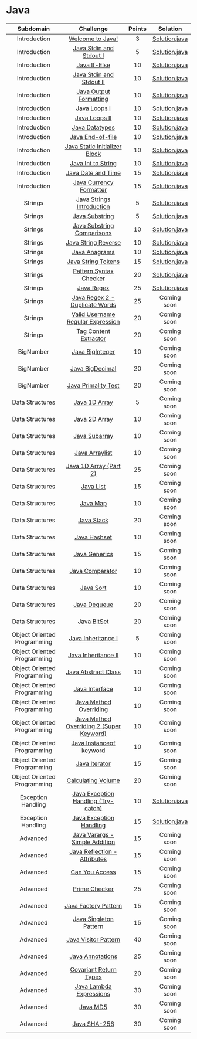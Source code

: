 # Java

|          Subdomain          |                                                         Challenge                                                        | Points |                                                                            Solution                                                                            |
|:---------------------------:|:------------------------------------------------------------------------------------------------------------------------:|:------:|:--------------------------------------------------------------------------------------------------------------------------------------------------------------:|
|         Introduction        | [Welcome to Java!](https://www.hackerrank.com/challenges/welcome-to-java)                                                |    3   |               [Solution.java](https://github.com/uurkrtl/HackerRank_solutions/blob/master/Java/Introduction/Welcome%20to%20Java!/Solution.java)                |
|         Introduction        | [Java Stdin and Stdout I](https://www.hackerrank.com/challenges/java-stdin-and-stdout-1)                                 |    5   |          [Solution.java](https://github.com/uurkrtl/HackerRank_solutions/blob/master/Java/Introduction/Java%20Stdin%20and%20Stdout%20I/Solution.java)          |
|         Introduction        | [Java If-Else](https://www.hackerrank.com/challenges/java-if-else)                                                       |   10   |                  [Solution.java](https://github.com/uurkrtl/HackerRank_solutions/blob/master/Java/Introduction/Java%20If-Else/Solution.java)                   |
|         Introduction        | [Java Stdin and Stdout II](https://www.hackerrank.com/challenges/java-stdin-stdout)                                      |   10   |         [Solution.java](https://github.com/uurkrtl/HackerRank_solutions/blob/master/Java/Introduction/Java%20Stdin%20and%20Stdout%20II/Solution.java)          |
|         Introduction        | [Java Output Formatting](https://www.hackerrank.com/challenges/java-output-formatting)                                   |   10   |            [Solution.java](https://github.com/uurkrtl/HackerRank_solutions/blob/master/Java/Introduction/Java%20Output%20Formatting/Solution.java)             |
|         Introduction        | [Java Loops I](https://www.hackerrank.com/challenges/java-loops-i)                                                       |   10   |                 [Solution.java](https://github.com/uurkrtl/HackerRank_solutions/blob/master/Java/Introduction/Java%20Loops%20I/Solution.java)                  |
|         Introduction        | [Java Loops II](https://www.hackerrank.com/challenges/java-loops)                                                        |   10   |                 [Solution.java](https://github.com/uurkrtl/HackerRank_solutions/blob/master/Java/Introduction/Java%20Loops%20II/Solution.java)                 |
|         Introduction        | [Java Datatypes](https://www.hackerrank.com/challenges/java-datatypes)                                                   |   10   |                 [Solution.java](https://github.com/uurkrtl/HackerRank_solutions/blob/master/Java/Introduction/Java%20Datatypes/Solution.java)                  |
|         Introduction        | [Java End-of-file](https://www.hackerrank.com/challenges/java-end-of-file)                                               |   10   |                [Solution.java](https://github.com/uurkrtl/HackerRank_solutions/blob/master/Java/Introduction/Java%20End-of-file/Solution.java)                 |
|         Introduction        | [Java Static Initializer Block](https://www.hackerrank.com/challenges/java-static-initializer-block)                     |   10   |        [Solution.java](https://github.com/uurkrtl/HackerRank_solutions/blob/master/Java/Introduction/Java%20Static%20Initializer%20Block/Solution.java)        |
|         Introduction        | [Java Int to String](https://www.hackerrank.com/challenges/java-int-to-string)                                           |   10   |             [Solution.java](https://github.com/uurkrtl/HackerRank_solutions/blob/master/Java/Introduction/Java%20Int%20to%20String/Solution.java)              |
|         Introduction        | [Java Date and Time](https://www.hackerrank.com/challenges/java-date-and-time)                                           |   15   |             [Solution.java](https://github.com/uurkrtl/HackerRank_solutions/blob/master/Java/Introduction/Java%20Date%20and%20Time/Solution.java)              |
|         Introduction        | [Java Currency Formatter](https://www.hackerrank.com/challenges/java-currency-formatter)                                 |   15   |            [Solution.java](https://github.com/uurkrtl/HackerRank_solutions/blob/master/Java/Introduction/Java%20Currency%20Formatter/Solution.java)            |
|           Strings           | [Java Strings Introduction](https://www.hackerrank.com/challenges/java-strings-introduction)                             |    5   |             [Solution.java](https://github.com/uurkrtl/HackerRank_solutions/blob/master/Java/Strings/Java%20Strings%20Introduction/Solution.java)              |
|           Strings           | [Java Substring](https://www.hackerrank.com/challenges/java-substring)                                                   |    5   |                    [Solution.java](https://github.com/uurkrtl/HackerRank_solutions/blob/master/Java/Strings/Java%20Substring/Solution.java)                    |
|           Strings           | [Java Substring Comparisons](https://www.hackerrank.com/challenges/java-string-compare)                                         |   10   |             [Solution.java](https://github.com/uurkrtl/HackerRank_solutions/blob/master/Java/Strings/Java%20Substring%20Comparisons/Solution.java)             |
|           Strings           | [Java String Reverse](https://www.hackerrank.com/challenges/java-string-reverse)                                         |   10   |                [Solution.java](https://github.com/uurkrtl/HackerRank_solutions/blob/master/Java/Strings/Java%20String%20Reverse/Solution.java)                 |
|           Strings           | [Java Anagrams](https://www.hackerrank.com/challenges/java-anagrams)                                                     |   10   |                    [Solution.java](https://github.com/uurkrtl/HackerRank_solutions/blob/master/Java/Strings/Java%20Anagrams/Solution.java)                     |
|           Strings           | [Java String Tokens](https://www.hackerrank.com/challenges/java-string-tokens)                                           |   15   |                 [Solution.java](https://github.com/uurkrtl/HackerRank_solutions/blob/master/Java/Strings/Java%20String%20Tokens/Solution.java)                 |
|           Strings           | [Pattern Syntax Checker](https://www.hackerrank.com/challenges/pattern-syntax-checker)                                   |   20   |               [Solution.java](https://github.com/uurkrtl/HackerRank_solutions/blob/master/Java/Strings/Pattern%20Syntax%20Checker/Solution.java)               |
|           Strings           | [Java Regex](https://www.hackerrank.com/challenges/java-regex)                                                           |   25   |                      [Solution.java](https://github.com/uurkrtl/HackerRank_solutions/blob/master/Java/Strings/Java%20Regex/Solution.java)                      |
|           Strings           | [Java Regex 2 - Duplicate Words](https://www.hackerrank.com/challenges/duplicate-word)                                   |   25   |                                                                          Coming soon                                                                           |
|           Strings           | [Valid Username Regular Expression](https://www.hackerrank.com/challenges/valid-username-checker)                          |   20   |                                                                          Coming soon                                                                           |
|           Strings           | [Tag Content Extractor](https://www.hackerrank.com/challenges/tag-content-extractor)                                     |   20   |                                                                          Coming soon                                                                           |
|          BigNumber          | [Java BigInteger](https://www.hackerrank.com/challenges/java-biginteger)                                                 |   10   |                                                                          Coming soon                                                                           |
|          BigNumber          | [Java BigDecimal](https://www.hackerrank.com/challenges/java-bigdecimal)                                                 |   20   |                                                                          Coming soon                                                                           |
|          BigNumber          | [Java Primality Test](https://www.hackerrank.com/challenges/java-primality-test)                                         |   20   |                                                                          Coming soon                                                                           |
|       Data Structures       | [Java 1D Array](https://www.hackerrank.com/challenges/java-1d-array-introduction)                                        |    5   |                                                                          Coming soon                                                                           |
|       Data Structures       | [Java 2D Array](https://www.hackerrank.com/challenges/java-2d-array)                                                     |   10   |                                                                          Coming soon                                                                           |
|       Data Structures       | [Java Subarray](https://www.hackerrank.com/challenges/java-negative-subarray)                                            |   10   |                                                                          Coming soon                                                                           |
|       Data Structures       | [Java Arraylist](https://www.hackerrank.com/challenges/java-arraylist)                                                   |   10   |                                                                          Coming soon                                                                           |
|       Data Structures       | [Java 1D Array (Part 2)](https://www.hackerrank.com/challenges/java-1d-array)                                            |   25   |                                                                          Coming soon                                                                           |
|       Data Structures       | [Java List](https://www.hackerrank.com/challenges/java-list)                                                             |   15   |                                                                          Coming soon                                                                           |
|       Data Structures       | [Java Map](https://www.hackerrank.com/challenges/phone-book)                                                             |   10   |                                                                          Coming soon                                                                           |
|       Data Structures       | [Java Stack](https://www.hackerrank.com/challenges/java-stack)                                                           |   20   |                                                                          Coming soon                                                                           |
|       Data Structures       | [Java Hashset](https://www.hackerrank.com/challenges/java-hashset)                                                       |   10   |                                                                          Coming soon                                                                           |
|       Data Structures       | [Java Generics](https://www.hackerrank.com/challenges/java-generics)                                                     |   15   |                                                                          Coming soon                                                                           |
|       Data Structures       | [Java Comparator](https://www.hackerrank.com/challenges/java-comparator)                                                 |   10   |                                                                          Coming soon                                                                           |
|       Data Structures       | [Java Sort](https://www.hackerrank.com/challenges/java-sort)                                                             |   10   |                                                                          Coming soon                                                                           |
|       Data Structures       | [Java Dequeue](https://www.hackerrank.com/challenges/java-dequeue)                                                       |   20   |                                                                          Coming soon                                                                           |
|       Data Structures       | [Java BitSet](https://www.hackerrank.com/challenges/java-bitset)                                                         |   20   |                                                                          Coming soon                                                                           |
| Object Oriented Programming | [Java Inheritance I](https://www.hackerrank.com/challenges/java-inheritance-1)                                           |    5   |                                                                          Coming soon                                                                           |
| Object Oriented Programming | [Java Inheritance II](https://www.hackerrank.com/challenges/java-inheritance-2)                                          |   10   |                                                                          Coming soon                                                                           |
| Object Oriented Programming | [Java Abstract Class](https://www.hackerrank.com/challenges/java-abstract-class)                                         |   10   |                                                                          Coming soon                                                                           |
| Object Oriented Programming | [Java Interface](https://www.hackerrank.com/challenges/java-interface)                                                   |   10   |                                                                          Coming soon                                                                           |
| Object Oriented Programming | [Java Method Overriding](https://www.hackerrank.com/challenges/java-method-overriding)                                   |   10   |                                                                          Coming soon                                                                           |
| Object Oriented Programming | [Java Method Overriding 2 (Super Keyword)](https://www.hackerrank.com/challenges/java-method-overriding-2-super-keyword) |   10   |                                                                          Coming soon                                                                           |
| Object Oriented Programming | [Java Instanceof keyword](https://www.hackerrank.com/challenges/java-instanceof-keyword)                                 |   10   |                                                                          Coming soon                                                                           |
| Object Oriented Programming | [Java Iterator](https://www.hackerrank.com/challenges/java-iterator)                                                     |   15   |                                                                          Coming soon                                                                           |
| Object Oriented Programming | [Calculating Volume](https://www.hackerrank.com/challenges/calculating-volume)                                           |   20   |                                                                          Coming soon                                                                           |
|      Exception Handling     | [Java Exception Handling (Try-catch)](https://www.hackerrank.com/challenges/java-exception-handling-try-catch)           |   10   | [Solution.java](https://github.com/uurkrtl/HackerRank_solutions/blob/master/Java/Exception%20Handling/Java%20Exception%20Handling%20(Try-catch)/Solution.java) |
|      Exception Handling     | [Java Exception Handling](https://www.hackerrank.com/challenges/java-exception-handling)                                 |   15   |                                                                       [Solution.java](https://github.com/uurkrtl/HackerRank_solutions/blob/master/Java/Exception%20Handling/Java%20Exception%20Handling/Solution.java)                                                                        |
|           Advanced          | [Java Varargs - Simple Addition](https://www.hackerrank.com/challenges/simple-addition-varargs)                          |   15   |                                                                          Coming soon                                                                           |
|           Advanced          | [Java Reflection - Attributes](https://www.hackerrank.com/challenges/java-reflection-attributes)                         |   15   |                                                                          Coming soon                                                                           |
|           Advanced          | [Can You Access](https://www.hackerrank.com/challenges/can-you-access)                                                   |   15   |                                                                          Coming soon                                                                           |
|           Advanced          | [Prime Checker](https://www.hackerrank.com/challenges/prime-checker)                                                     |   25   |                                                                          Coming soon                                                                           |
|           Advanced          | [Java Factory Pattern](https://www.hackerrank.com/challenges/java-factory)                                               |   15   |                                                                          Coming soon                                                                           |
|           Advanced          | [Java Singleton Pattern](https://www.hackerrank.com/challenges/java-singleton)                                           |   15   |                                                                          Coming soon                                                                           |
|           Advanced          | [Java Visitor Pattern](https://www.hackerrank.com/challenges/java-vistor-pattern)                                        |   40   |                                                                          Coming soon                                                                           |
|           Advanced          | [Java Annotations](https://www.hackerrank.com/challenges/java-annotations)                                               |   25   |                                                                          Coming soon                                                                           |
|           Advanced          | [Covariant Return Types](https://www.hackerrank.com/challenges/java-covariance)                                          |   20   |                                                                          Coming soon                                                                           |
|           Advanced          | [Java Lambda Expressions](https://www.hackerrank.com/challenges/java-lambda-expressions)                                 |   30   |                                                                          Coming soon                                                                           |
|           Advanced          | [Java MD5](https://www.hackerrank.com/challenges/java-md5)                                                               |   30   |                                                                          Coming soon                                                                           |
|           Advanced          | [Java SHA-256](https://www.hackerrank.com/challenges/sha-256)                                                            |   30   |                                                                          Coming soon                                                                           |
